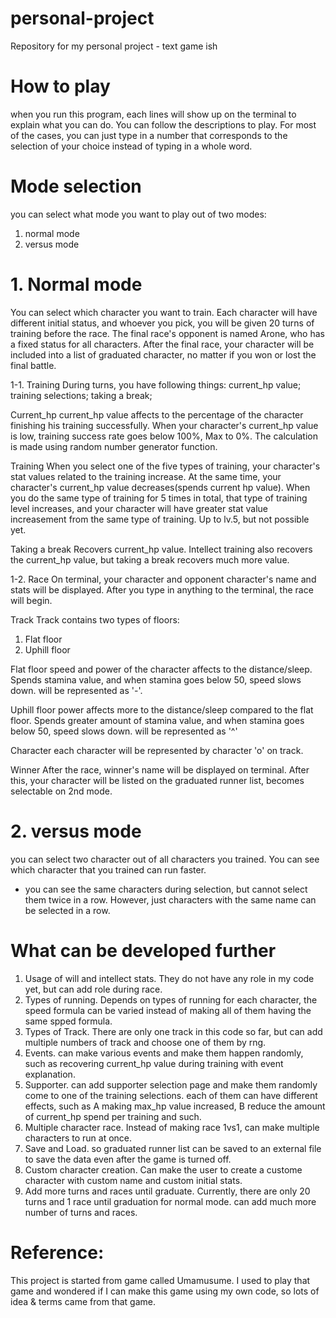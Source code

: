 # personal-project
Repository for my personal project - text game ish

# How to play
when you run this program, each lines will show up on the terminal to explain what you can do. You can follow the descriptions to play.
For most of the cases, you can just type in a number that corresponds to the selection of your choice instead of typing in a whole word.

# Mode selection
you can select what mode you want to play out of two modes:
1. normal mode
2. versus mode

# 1. Normal mode
You can select which character you want to train. Each character will have different initial status, and whoever you pick, you will be given 20 turns of training before the race.
The final race's opponent is named Arone, who has a fixed status for all characters.
After the final race, your character will be included into a list of graduated character, no matter if you won or lost the final battle.

1-1. Training
During turns, you have following things:
current_hp value;
training selections;
taking a break;

Current_hp
current_hp value affects to the percentage of the character finishing his training successfully.
When your character's current_hp value is low, training success rate goes below 100%, Max to 0%.
The calculation is made using random number generator function.

Training
When you select one of the five types of training, your character's stat values related to the training increase. At the same time, your character's current_hp value decreases(spends current hp value).
When you do the same type of training for 5 times in total, that type of training level increases, and your character will have greater stat value increasement from the same type of training. Up to lv.5, but not possible yet.

Taking a break
Recovers current_hp value. Intellect training also recovers the current_hp value, but taking a break recovers much more value.

1-2. Race
On terminal, your character and opponent character's name and stats will be displayed. After you type in anything to the terminal, the race will begin.

Track
Track contains two types of floors:
1. Flat floor
2. Uphill floor

Flat floor
speed and power of the character affects to the distance/sleep. Spends stamina value, and when stamina goes below 50, speed slows down.
will be represented as '-'.

Uphill floor
power affects more to the distance/sleep compared to the flat floor. Spends greater amount of stamina value, and when stamina goes below 50, speed slows down.
will be represented as '^'

Character
each character will be represented by character 'o' on track. 

Winner
After the race, winner's name will be displayed on terminal. After this, your character will be listed on the graduated runner list, becomes selectable on 2nd mode.

# 2. versus mode
you can select two character out of all characters you trained. You can see which character that you trained can run faster.
* you can see the same characters during selection, but cannot select them twice in a row. However, just characters with the same name can be selected in a row.

# What can be developed further
1. Usage of will and intellect stats. They do not have any role in my code yet, but can add role during race.
2. Types of running. Depends on types of running for each character, the speed formula can be varied instead of making all of them having the same spped formula.
3. Types of Track. There are only one track in this code so far, but can add multiple numbers of track and choose one of them by rng.
4. Events. can make various events and make them happen randomly, such as recovering current_hp value during training with event explanation.
5. Supporter. can add supporter selection page and make them randomly come to one of the training selections. each of them can have different effects, such as A making max_hp value increased, B reduce the amount of current_hp spend per training and such.
6. Multiple character race. Instead of making race 1vs1, can make multiple characters to run at once.
7. Save and Load. so graduated runner list can be saved to an external file to save the data even after the game is turned off.
8. Custom character creation. Can make the user to create a custome character with custom name and custom initial stats.
9. Add more turns and races until graduate. Currently, there are only 20 turns and 1 race until graduation for normal mode. can add much more number of turns and races.


# Reference:
This project is started from game called Umamusume. I used to play that game and wondered if I can make this game using my own code, so lots of idea & terms came from that game.

